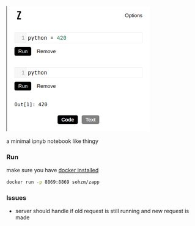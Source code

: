 ![zapp screenshot](/web/other/images/screenshot.png)

a minimal ipnyb notebook like thingy

### Run

make sure you have [docker installed](https://docs.docker.com/engine/install)

```sh
docker run -p 8869:8869 sohzm/zapp
```

### Issues

- server should handle if old request is still running and new request is made
